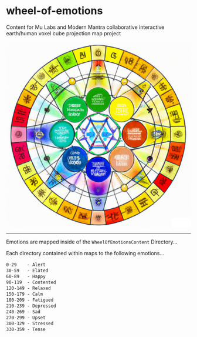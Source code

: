# wheel-of-emotions
Content for Mu Labs and Modern Mantra collaborative interactive earth/human voxel cube projection map project

![Emotional Wheel](ReferenceImages/mu-mantra-wheel-of-emotions.png)

---

Emotions are mapped inside of the `WheelOfEmotionsContent` Directory...

Each directory contained within maps to the following emotions...

```
0-29    - Alert
30-59   - Elated
60-89   - Happy
90-119  - Contented
120-149 - Relaxed
150-179 - Calm
180-209 - Fatigued
210-239 - Depressed
240-269 - Sad
270-299 - Upset
300-329 - Stressed
330-359 - Tense
```
